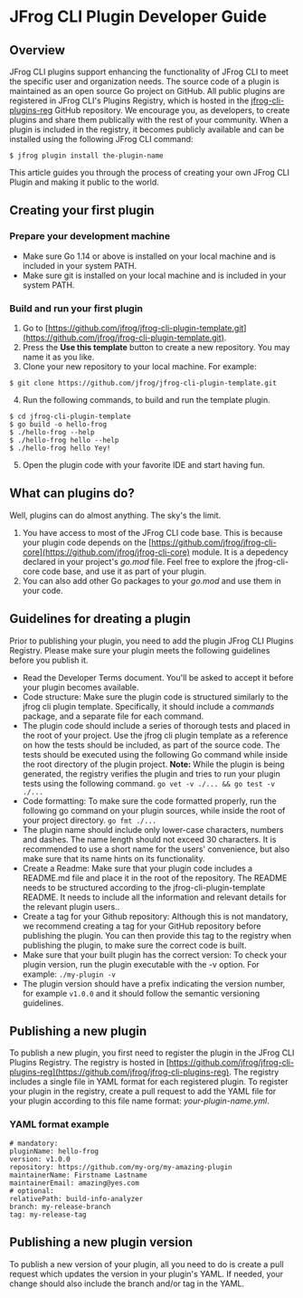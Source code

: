 # JFrog CLI Plugin Developer Guide
## Overview
JFrog CLI plugins support enhancing the functionality of JFrog CLI to meet the specific user and organization needs. The source code of a plugin is maintained as an open source Go project on GitHub. All public plugins are registered in JFrog CLI's Plugins Registry, which is hosted in the [jfrog-cli-plugins-reg](https://github.com/jfrog/jfrog-cli-plugins-reg) GitHub repository. We encourage you, as developers, to create plugins and share them publically with the rest of your community. When a plugin is included in the registry, it becomes publicly available and can be installed using the following JFrog CLI command:
```
$ jfrog plugin install the-plugin-name
```
This article guides you through the process of creating your own JFrog CLI Plugin and making it public to the world.

## Creating your first plugin
### Prepare your development machine
* Make sure Go 1.14 or above is installed on your local machine and is included in your system PATH.
* Make sure git is installed on your local machine and is included in your system PATH. 

### Build and run your first plugin
1. Go to [https://github.com/jfrog/jfrog-cli-plugin-template.git](https://github.com/jfrog/jfrog-cli-plugin-template.git).
2. Press the **Use this template** button to create a new repository. You may name it as you like.
3. Clone your new repository to your local machine. For example:
```
$ git clone https://github.com/jfrog/jfrog-cli-plugin-template.git
```
4. Run the following commands, to build and run the template plugin.
```
$ cd jfrog-cli-plugin-template
$ go build -o hello-frog
$ ./hello-frog --help
$ ./hello-frog hello --help
$ ./hello-frog hello Yey!
```
5. Open the plugin code with your favorite IDE and start having fun.

## What can plugins do?
Well, plugins can do almost anything. The sky's the limit.
1. You have access to most of the JFrog CLI code base. This is because your plugin code depends on the [https://github.com/jfrog/jfrog-cli-core](https://github.com/jfrog/jfrog-cli-core) module. It is a depedency declared in your project's *go.mod* file. Feel free to explore the jfrog-cli-core code base, and use it as part of your plugin.
2. You can also add other Go packages to your *go.mod* and use them in your code.

## Guidelines for dreating a plugin
Prior to publishing your plugin, you need to add the plugin JFrog CLI Plugins Registry. Please make sure your plugin meets the following guidelines before you publish it.

* Read the Developer Terms document. You'll be asked to accept it before your plugin becomes available.
* Code structure: Make sure the plugin code is structured similarly to the jfrog cli plugin template. Specifically, it should include a *commands* package, and a separate file for each command.
* The plugin code should include a series of thorough tests and placed in the root of your project. Use the jfrog cli plugin template as a reference on how the tests should be included, as part of the source code. The tests should be executed using the following Go command while inside the root directory of the plugin project. **Note:** While the plugin is being generated, the registry verifies the plugin and tries to run your plugin tests using the following command. ```go vet -v ./... && go test -v ./...```
* Code formatting: To make sure the code formatted properly, run the following go command on your plugin sources, while inside the root of your project directory. ```go fmt ./...```
* The plugin name should include only lower-case characters, numbers and dashes. The name length should not exceed 30 characters. It is recommended to use a short name for the users' convenience, but also make sure that its name hints on its functionality.
* Create a Readme: Make sure that your plugin code includes a README.md file and place it in the root of the repository. The README needs to be structured according to the jfrog-cli-plugin-template README. It needs to  include all the information and relevant details for the relevant plugin users..
* Create a tag for your Github repository: Although this is not mandatory, we recommend creating a tag for your GitHub repository before publishing the plugin. You can then provide this tag to the registry when publishing the plugin, to make sure the correct code is built.
* Make sure that your built plugin has the correct version: To check your plugin version, run the plugin executable with the -v option. For example: ```./my-plugin -v```
* The plugin version should have a prefix indicating the version number, for example ```v1.0.0``` and it should follow the semantic versioning guidelines.

## Publishing a new plugin
To publish a new plugin, you first need to register the plugin in the JFrog CLI Plugins Registry. The registry is hosted in [https://github.com/jfrog/jfrog-cli-plugins-reg](https://github.com/jfrog/jfrog-cli-plugins-reg). The registry includes a single file in YAML format for each registered plugin. 
To register your plugin in the registry, create a pull request to add the YAML file for your plugin according to this file name format: *your-plugin-name.yml*.

### YAML format example
```
# mandatory:
pluginName: hello-frog
version: v1.0.0
repository: https://github.com/my-org/my-amazing-plugin
maintainerName: Firstname Lastname
maintainerEmail: amazing@yes.com
# optional:
relativePath: build-info-analyzer
branch: my-release-branch
tag: my-release-tag
```

## Publishing a new plugin version
To publish a new version of your plugin, all you need to do is create a pull request which updates the version in your plugin's YAML. If needed, your change should also include the branch and/or tag in the YAML. 

